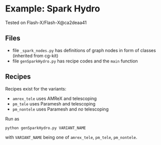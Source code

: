 # Example: Spark Hydro
Tested on Flash-X/Flash-X@ca2deaa41

## Files
- file `_spark_nodes.py` has definitions of graph nodes in form of classes (inherited from cg-kit)
- file `genSparkHydro.py` has recipe codes and the `main` function

## Recipes

Recipes exist for the variants:
- `amrex_tele` uses AMReX and telescoping
- `pm_tele` uses Paramesh and telescoping
- `pm_nontele` uses Paramesh and *no* telescoping

Run as
```bash
python genSparkHydro.py VARIANT_NAME
```
with `VARIANT_NAME` being one of `amrex_tele`, `pm_tele`, `pm_nontele`.
